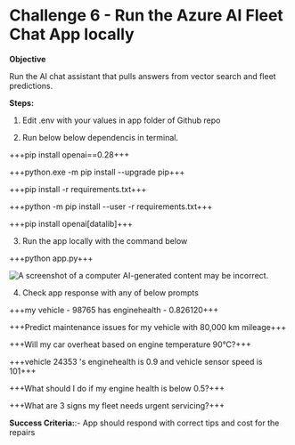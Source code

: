 # Challenge 6 - Run the Azure AI Fleet Chat App locally

**Objective**

Run the AI chat assistant that pulls answers from vector search and fleet predictions.

**Steps:**

1.  Edit .env with your values in app folder of Github repo

2.  Run below below dependencis in terminal.

+++pip install openai==0.28+++

+++python.exe -m pip install --upgrade pip+++

+++pip install -r requirements.txt+++

+++python -m pip install --user -r requirements.txt+++

+++pip install openai\[datalib\]+++

3.  Run the app locally with the command below

+++python app.py+++

![A screenshot of a computer AI-generated content may be
incorrect.](./media/ch6image1.png)

4.  Check app response with any of below prompts

+++my vehicle - 98765 has enginehealth - 0.826120+++

+++Predict maintenance issues for my vehicle with 80,000 km mileage+++

+++Will my car overheat based on engine temperature 90°C?+++

+++vehicle 24353 's enginehealth is 0.9 and vehicle sensor speed is 101+++

+++What should I do if my engine health is below 0.5?+++

+++What are 3 signs my fleet needs urgent servicing?+++

**Success Criteria:**:- App should respond with correct tips and cost for the repairs
